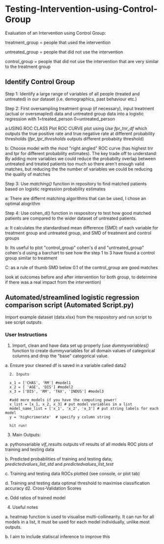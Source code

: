# Testing-Intervention-using-Control-Group
Evaluation of an Intervention using Control Group: 

treatment_group = people that used the intervention

untreated_group = people that did not use the intervention

control_group = people that did not use the intervention that are very similar to the treatment group

## Identify Control Group

Step 1: Identify a large range of variables of all people (treated and untreated) in our dataset (i.e. demographics, past behaviour etc.)

Step 2: First oversampling treatment group (if necessary), input treatment (actual or oversmapled) data and untreated group data into a logistic regression with 1=treated_person
0=untreated_person

   a:USING ROC CLASS Plot ROC CURVE plot using *Use fpr_tnr_df* which outputs the true positive rate and true negative rate at different probability thresholds (*fpr_tpr_thresholds* outputs different probabiity threshold)
    
   b: Choose model with the most "right angled" ROC curve (has highest tnr and tpr for different probability estimates). The key trade off to understand: By adding more variables we could reduce the probabilty overlap between untreated and treated patients too much so there aren't enough valid matches, but reducing the the number of variables we could be reducing the quality of matches

Step 3: Use *matching()* function in repository to find matched patients based on logistic regression probability estimates
       
   a: There are differnt matching algorithms that can be used, I chose an optimal alogrithm  
        
Step 4: Use cohen_d() function in respository to test how good matched patients are compared to the wider dataset of untreated patients. 
      
   a: It calculates the standardised mean difference (SMD) of each variable for treatment group and untreated group, and SMD of treatment and control groups
      
   b: Its useful to plot "control_group" cohen's d and "untreated_group" cohen's d using a barchart to see how the step 1 to 3 have found a control group similar to treatment
      
   C: as a rule of thumb SMD below 0.1 of the control_group are good matches

look at outcomes before and after intervention for both group, to determine if there was a real impact from the intervention)

## Automated/streamlined logistic regression comparison script (Automated Script.py)

Import example dataset (data.xlsx) from the respository and run script to see script outputs  

### User Instructions

1. Import, clean and have data set up properly (use *dummyvariables()* function to create dummyvariables for all domain values of categorical columns and drop the "base" categorical value.

a. Ensure your cleaned df is saved in a variable called data2
 
      2. Inputs
      
      x_1 = ['CHAS', 'RM'] #model1
      x_2 = [ 'AGE', 'DIS'] #model2
      x_3 = ['DIS', 'RM', 'TAX', 'INDUS'] #model3
      
      #add more models if you have the computing power!
      x_list = [x_1, x_2, x_3] # put model variables in a list
      model_name_list = ['x_1', 'x_2', 'x_3'] # put string labels for each model
      y = 'highcrimerate'  # specify y column string
      
      hit run! 

3. Main Outputs: 
  
  a. pythonvariable *vif_results* outputs vif results of all models
ROC plots of training and testing data

  b. Predicted probabilities of training and testing data; *predictedvalues_list_std* and *predictedvalues_list_test* 
  
  c. Training and testing data ROCs plotted (see console, or plot tab)
  
  d. Training and testing data optimal threshold to maximise classification accuracy 
    d2. Cross-Validation Scores 
  
  e. Odd ratios of trained model
    
  

4. Useful notes

a. heatmap function is used to visualise multi-collinearity. It can run for all models in a list, it must be used for each model individually, unlike most outputs.

b. I aim to include statiscal inference to improve this




